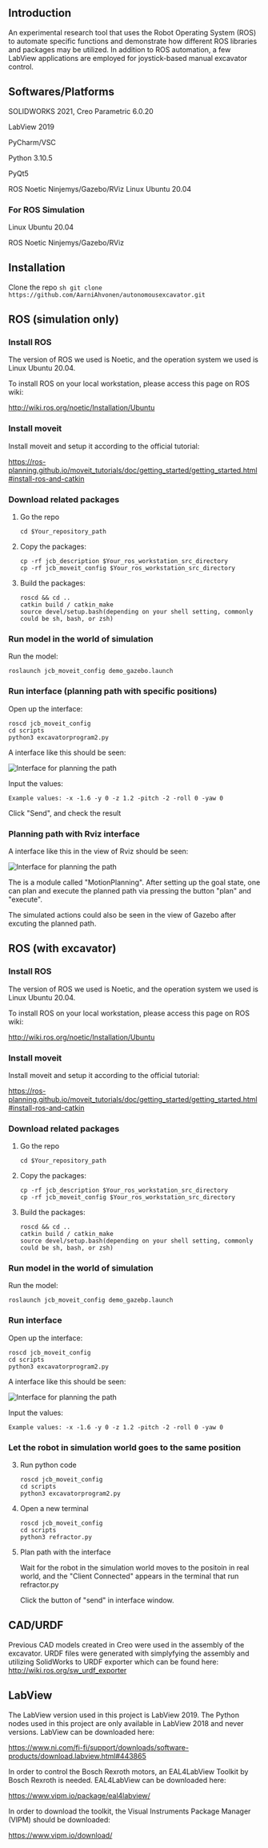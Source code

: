 ## Introduction

An experimental research tool that uses the Robot Operating System (ROS) to automate specific functions and demonstrate how different ROS libraries and packages may be utilized. In addition to ROS automation, a few LabView applications are employed for joystick-based manual excavator control.



## Softwares/Platforms
SOLIDWORKS 2021, Creo Parametric 6.0.20

LabView 2019

PyCharm/VSC

Python 3.10.5

PyQt5

ROS Noetic Ninjemys/Gazebo/RViz
Linux Ubuntu 20.04

### For ROS Simulation
Linux Ubuntu 20.04

ROS Noetic Ninjemys/Gazebo/RViz



## Installation
Clone the repo
    ```sh
    git clone https://github.com/AarniAhvonen/autonomousexcavator.git
    ```

## ROS (simulation only)
### Install ROS
The version of ROS we used is Noetic, and the operation system we used is Linux Ubuntu 20.04.

To install ROS on your local workstation, please access this page on ROS wiki:

http://wiki.ros.org/noetic/Installation/Ubuntu

### Install moveit
Install moveit and setup it according to the official tutorial:

https://ros-planning.github.io/moveit_tutorials/doc/getting_started/getting_started.html#install-ros-and-catkin

### Download related packages
1. Go the repo
    ```
    cd $Your_repository_path
    ```
2. Copy the packages:
    ```
    cp -rf jcb_description $Your_ros_workstation_src_directory
    cp -rf jcb_moveit_config $Your_ros_workstation_src_directory
    ```
3. Build the packages:
    ```
    roscd && cd ..
    catkin build / catkin_make
    source devel/setup.bash(depending on your shell setting, commonly could be sh, bash, or zsh)
    ```

### Run model in the world of simulation
Run the model:

    roslaunch jcb_moveit_config demo_gazebo.launch

### Run interface (planning path with specific positions)
Open up the interface:

    roscd jcb_moveit_config
    cd scripts
    python3 excavatorprogram2.py

A interface like this should be seen:

![Interface for planning the path][interface-screenshot]

Input the values:

    Example values: -x -1.6 -y 0 -z 1.2 -pitch -2 -roll 0 -yaw 0

Click "Send", and check the result

### Planning path with Rviz interface
A interface like this in the view of Rviz should be seen:

![Interface for planning the path][rviz-screenshot]

The is a module called "MotionPlanning". After setting up the goal state, one can plan and execute 
the planned path via pressing the button "plan" and "execute".

The simulated actions could also be seen in the view of Gazebo after excuting the planned path.


## ROS (with excavator)

### Install ROS
The version of ROS we used is Noetic, and the operation system we used is Linux Ubuntu 20.04.

To install ROS on your local workstation, please access this page on ROS wiki:

http://wiki.ros.org/noetic/Installation/Ubuntu

### Install moveit
Install moveit and setup it according to the official tutorial:

https://ros-planning.github.io/moveit_tutorials/doc/getting_started/getting_started.html#install-ros-and-catkin

### Download related packages
1. Go the repo
    ```
    cd $Your_repository_path
    ```
2. Copy the packages:
    ```
    cp -rf jcb_description $Your_ros_workstation_src_directory
    cp -rf jcb_moveit_config $Your_ros_workstation_src_directory
    ```
3. Build the packages:
    ```
    roscd && cd ..
    catkin build / catkin_make
    source devel/setup.bash(depending on your shell setting, commonly could be sh, bash, or zsh)
    ```

### Run model in the world of simulation
Run the model:

    roslaunch jcb_moveit_config demo_gazebp.launch

### Run interface
Open up the interface:

    roscd jcb_moveit_config
    cd scripts
    python3 excavatorprogram2.py

A interface like this should be seen:

![Interface for planning the path][interface-screenshot]

Input the values:

    Example values: -x -1.6 -y 0 -z 1.2 -pitch -2 -roll 0 -yaw 0

### Let the robot in simulation world goes to the same position 

3. Run python code
    ```
    roscd jcb_moveit_config
    cd scripts
    python3 excavatorprogram2.py

    ```
4. Open a new terminal
    ```
    roscd jcb_moveit_config
    cd scripts
    python3 refractor.py
    ```
5. Plan path with the interface

    Wait for the robot in the simulation world moves to the positoin in real world, and the "Client Connected" appears in the terminal that run refractor.py

    Click the button of "send" in interface window.

[interface-screenshot]: images/interface.png
[rviz-screenshot]: images/excavator_rviz.png

## CAD/URDF
Previous CAD models created in Creo were used in the assembly of the excavator. URDF files were generated with simplyfying the assembly and utilizing SolidWorks to URDF exporter which can be found here:
http://wiki.ros.org/sw_urdf_exporter

## LabView

The LabView version used in this project is LabView 2019. The Python nodes used in this project are only available in LabView 2018 and never versions. LabView can be downloaded here: 

https://www.ni.com/fi-fi/support/downloads/software-products/download.labview.html#443865

In order to control the Bosch Rexroth motors, an EAL4LabView Toolkit by Bosch Rexroth is needed. EAL4LabView can be downloaded here:

https://www.vipm.io/package/eal4labview/

In order to download the toolkit, the Visual Instruments Package Manager (VIPM) should be downloaded:

https://www.vipm.io/download/
